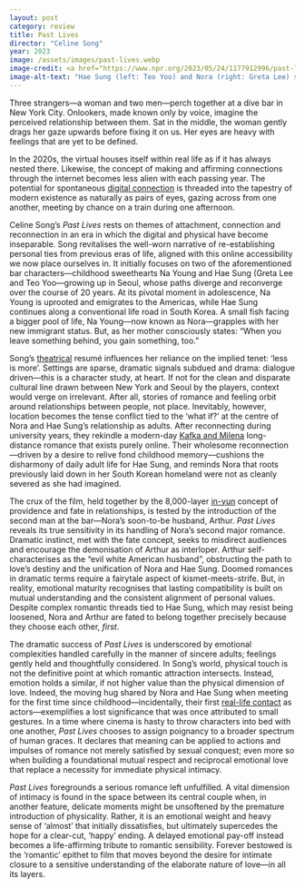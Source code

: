 ```yaml
---
layout: post
category: review
title: Past Lives
director: "Celine Song"
year: 2023
image: /assets/images/past-lives.webp
image-credit: <a href="https://www.npr.org/2023/05/24/1177912996/past-lives-is-a-story-about-love-and-choices">A24</a>
image-alt-text: "Hae Sung (left: Teo Yoo) and Nora (right: Greta Lee) stand across from one another on an empty New York City street. They stare wistfully into each other's eyes."
---
```


Three strangers—a woman and two men—perch together at a dive bar in New York City. Onlookers, made known only by voice, imagine the perceived relationship between them. Sat in the middle, the woman gently drags her gaze upwards before fixing it on us. Her eyes are heavy with feelings that are yet to be defined.

In the 2020s, the virtual houses itself within real life as if it has always nested there. Likewise, the concept of making and affirming connections through the internet becomes less alien with each passing year. The potential for spontaneous [digital connection](https://www.youtube.com/watch?v=FxzBvqY5PP0&ab_channel=DaftPunk) is threaded into the tapestry of modern existence as naturally as pairs of eyes, gazing across from one another, meeting by chance on a train during one afternoon.

Celine Song’s _Past Lives_ rests on themes of attachment, connection and reconnection in an era in which the digital and physical have become inseparable. Song revitalises the well-worn narrative of re-establishing personal ties from previous eras of life, aligned with this online accessibility we now place ourselves in. It initially focuses on two of the aforementioned bar characters—childhood sweethearts Na Young and Hae Sung (Greta Lee and Teo Yoo—growing up in Seoul, whose paths diverge and reconverge over the course of 20 years. At its pivotal moment in adolescence, Na Young is uprooted and emigrates to the Americas, while Hae Sung continues along a conventional life road in South Korea. A small fish facing a bigger pool of life, Na Young—now known as Nora—grapples with her new immigrant status. But, as her mother consciously states: “When you leave something behind, you gain something, too.”

Song’s [theatrical](https://www.screendaily.com/features/celine-song-talks-moving-from-theatre-to-film-for-past-lives-you-have-to-accept-the-chaos-on-the-day/5188978.article) resumé influences her reliance on the implied tenet: ‘less is more’. Settings are sparse, dramatic signals subdued and drama: dialogue driven—this is a character study, at heart. If not for the clean and disparate cultural line drawn between New York and Seoul by the players, context would verge on irrelevant. After all, stories of romance and feeling orbit around relationships between people, not place. Inevitably, however, location becomes the tense conflict tied to the ‘what if?’ at the centre of Nora and Hae Sung’s relationship as adults. After reconnecting during university years, they rekindle a modern-day [Kafka and Milena](https://kafkamuseum.cz/en/franz-kafka/women/milena-jesenska/) long-distance romance that exists purely online. Their wholesome reconnection—driven by a desire to relive fond childhood memory—cushions the disharmony of daily adult life for Hae Sung, and reminds Nora that roots previously laid down in her South Korean homeland were not as cleanly severed as she had imagined.

The crux of the film, held together by the 8,000-layer [in-yun](https://en.wiktionary.org/wiki/%EC%9D%B8%EC%97%B0) concept of providence and fate in relationships, is tested by the introduction of the second man at the bar—Nora’s soon-to-be husband, Arthur. _Past Lives_ reveals its true sensitivity in its handling of Nora’s second major romance. Dramatic instinct, met with the fate concept, seeks to misdirect audiences and encourage the demonisation of Arthur as interloper. Arthur self-characterises as the “evil white American husband”, obstructing the path to love’s destiny and the unification of Nora and Hae Sung. Doomed romances in dramatic terms require a fairytale aspect of kismet-meets-strife. But, in reality, emotional maturity recognises that lasting compatibility is built on mutual understanding and the consistent alignment of personal values. Despite complex romantic threads tied to Hae Sung, which may resist being loosened, Nora and Arthur are fated to belong together precisely because they choose each other, _first_.

The dramatic success of _Past Lives_ is underscored by emotional complexities handled carefully in the manner of sincere adults; feelings gently held and thoughtfully considered. In Song’s world, physical touch is not the definitive point at which romantic attraction intersects. Instead, emotion holds a similar, if not higher value than the physical dimension of love. Indeed, the moving hug shared by Nora and Hae Sung when meeting for the first time since childhood—incidentally, their first [real-life contact](https://www.youtube.com/watch?v=9d4ObkmCJYs&t=7s&ab_channel=A24) as actors—exemplifies a lost significance that was once attributed to small gestures. In a time where cinema is hasty to throw characters into bed with one another, _Past Lives_ chooses to assign poignancy to a broader spectrum of human graces. It declares that meaning can be applied to actions and impulses of romance not merely satisfied by sexual conquest; even more so when building a foundational mutual respect and reciprocal emotional love that replace a necessity for immediate physical intimacy.

_Past Lives_ foregrounds a serious romance left unfulfilled. A vital dimension of intimacy is found in the space between its central couple when, in another feature, delicate moments might be unsoftened by the premature introduction of physicality. Rather, it is an emotional weight and heavy sense of ‘almost’ that initially dissatisfies, but ultimately supercedes the hope for a clear-cut, ‘happy’ ending. A delayed emotional pay-off instead becomes a life-affirming tribute to romantic sensibility. Forever bestowed is the ‘romantic’ epithet to film that moves beyond the desire for intimate closure to a sensitive understanding of the elaborate nature of love—in all its layers.

